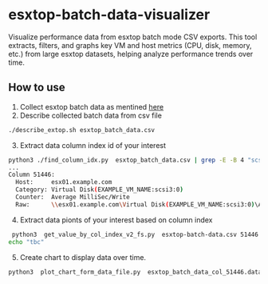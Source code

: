 # esxtop-batch-data-visualizer
Visualize performance data from esxtop batch mode CSV exports. This tool extracts, filters, and graphs key VM and host metrics (CPU, disk, memory, etc.) from large esxtop datasets, helping analyze performance trends over time.

## How to use 
1. Collect esxtop batch data as mentined [here](https://knowledge.broadcom.com/external/article/370279/collecting-esxtop-batch-data-for-esxi-pe.html)
2. Describe collected batch data from csv file
```sh
./describe_extop.sh esxtop_batch_data.csv
```
3. Extract data column index id of your interest
```sh
python3 ./find_column_idx.py  esxtop_batch_data.csv | grep -E -B 4 "scsi.*Write"
... 
Column 51446:
  Host:     esx01.example.com
  Category: Virtual Disk(EXAMPLE_VM_NAME:scsi3:0)
  Counter:  Average MilliSec/Write
  Raw:      \\esx01.example.com\Virtual Disk(EXAMPLE_VM_NAME:scsi3:0)\Average MilliSec/Write
```
4. Extract data pionts of your interest based on column index
```sh
 python3  get_value_by_col_index_v2_fs.py  esxtop-batch-data.csv 51446
echo "tbc"
```
 5. Create chart to display data over time.
```sh
python3  plot_chart_form_data_file.py  esxtop_batch_data_col_51446.data
```

   
